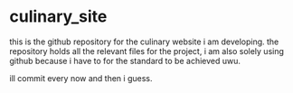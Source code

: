 # culinary_site

this is the github repository for the culinary website i am developing. the repository
holds all the relevant files for the project, i am also solely using github because i have
to for the standard to be achieved uwu.

ill commit every now and then i guess.
